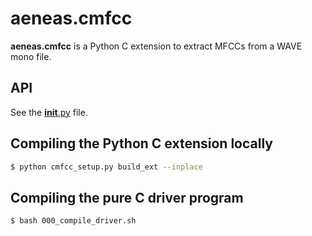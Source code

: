 # aeneas.cmfcc

**aeneas.cmfcc** is a Python C extension to extract MFCCs from a WAVE mono file.

## API

See the [__init__.py](__init__.py) file.

## Compiling the Python C extension locally

```bash
$ python cmfcc_setup.py build_ext --inplace
```

## Compiling the pure C driver program

```bash
$ bash 000_compile_driver.sh
```



